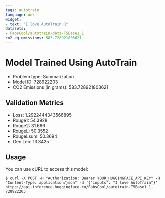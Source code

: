 ```yaml
---
tags: autotrain
language: unk
widget:
- text: "I love AutoTrain 🤗"
datasets:
- FabsCool/autotrain-data-T5Base1_1
co2_eq_emissions: 583.728921803621
---
```


# Model Trained Using AutoTrain

- Problem type: Summarization
- Model ID: 728922203
- CO2 Emissions (in grams): 583.728921803621

## Validation Metrics

- Loss: 1.2922444343566895
- Rouge1: 54.3928
- Rouge2: 31.666
- RougeL: 50.3552
- RougeLsum: 50.3694
- Gen Len: 13.3425

## Usage

You can use cURL to access this model:

```
$ curl -X POST -H "Authorization: Bearer YOUR_HUGGINGFACE_API_KEY" -H "Content-Type: application/json" -d '{"inputs": "I love AutoTrain"}' https://api-inference.huggingface.co/FabsCool/autotrain-T5Base1_1-728922203
```